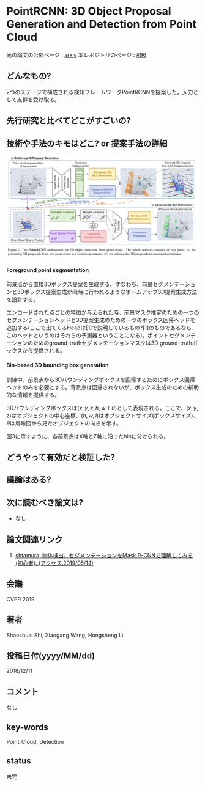 # PointRCNN: 3D Object Proposal Generation and Detection from Point Cloud

元の論文の公開ページ : [arxiv](https://arxiv.org/abs/1812.04244)
本レポジトリのページ : [#96](https://github.com/Obarads/obarads.github.io/issues/96)

## どんなもの?
2つのステージで構成される検知フレームワークPointRCNNを提案した。入力として点群を受け取る。

## 先行研究と比べてどこがすごいの?


## 技術や手法のキモはどこ? or 提案手法の詳細

![fig2](img/P3OPGaDfPC/fig2.png)

#### Foreground point segmentation
前景点から直接3Dボックス提案を生成する、すなわち、前景セグメンテーションと3Dボックス提案生成が同時に行われるようなボトムアップ3D提案生成方法を設計する。

エンコードされた点ごとの特徴が与えられた時、前景マスク推定のための一つのセグメンテーションヘッドと3D提案生成のための一つのボックス回帰ヘッドを追加する(ここで出てくるHeadは[1]で説明しているもの?[1]のものであるなら、このヘッドというのはそれらの予測器ということになる)。ポイントセグメンテーションのためのground-truthセグメンテーションマスクは3D ground-truthボックスから提供される。

#### Bin-based 3D bounding box generation
訓練中、前景点から3Dバウンディングボックスを回帰するためにボックス回帰ヘッドのみを必要とする。背景点は回帰されないが、ボックス生成のための補助的な情報を提供する。

3Dバウンディングボックスは$(x, y, z, h, w, l, \theta)$として表現される。ここで、$(x, y, z)$はオブジェクトの中心座標、$(h, w, l)$はオブジェクトサイズ(ボックスサイズ)、$\theta$は鳥瞰図から見たオブジェクトの向きを示す。

図3に示すように、各前景点はX軸とZ軸に沿ったbinに分けられる。

## どうやって有効だと検証した?

## 議論はある?

## 次に読むべき論文は?
- なし

## 論文関連リンク
1. [shtamura, 物体検出、セグメンテーションをMask R-CNNで理解してみる (初心者). (アクセス:2019/05/14)](https://qiita.com/shtamura/items/4283c851bc3d9721ed96)

## 会議
CVPR 2019

## 著者
Shaoshuai Shi, Xiaogang Wang, Hongsheng Li

## 投稿日付(yyyy/MM/dd)
2018/12/11

## コメント
なし

## key-words
Point_Cloud, Detection

## status
未完